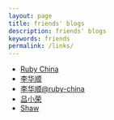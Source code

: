 ```yaml
---
layout: page
title: friends' blogs
description: friends' blogs
keywords: friends
permalink: /links/
---
```


<ul>
  <li>
    <a href="https://ruby-china.org/">
      Ruby China
    </a>
  </li>
  <li>
    <a href="http://huacnlee.com/">
      李华顺
    </a>
  </li>
  <li>
    <a href="https://ruby-china.org/huacnlee/topics">
      李华顺@ruby-china
    </a>
  </li>
  <li>
    <a href="http://mednoter.com/">
      吕小荣
    </a>
  </li>
  <li>
    <a href="https://shawzt.github.io/">
      Shaw
    </a>
  </li>
</ul>
